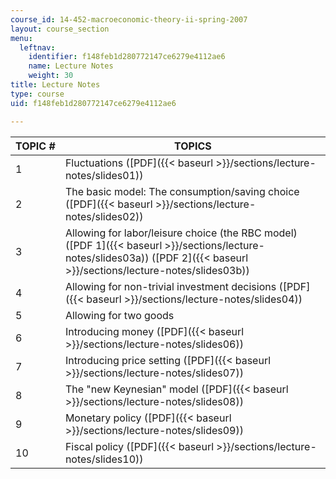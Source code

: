 ```yaml
---
course_id: 14-452-macroeconomic-theory-ii-spring-2007
layout: course_section
menu:
  leftnav:
    identifier: f148feb1d280772147ce6279e4112ae6
    name: Lecture Notes
    weight: 30
title: Lecture Notes
type: course
uid: f148feb1d280772147ce6279e4112ae6

---
```


| TOPIC # | TOPICS |
| --- | --- |
| 1 | Fluctuations ([PDF]({{< baseurl >}}/sections/lecture-notes/slides01)) |
| 2 | The basic model: The consumption/saving choice ([PDF]({{< baseurl >}}/sections/lecture-notes/slides02)) |
| 3 | Allowing for labor/leisure choice (the RBC model) ([PDF 1]({{< baseurl >}}/sections/lecture-notes/slides03a)) ([PDF 2]({{< baseurl >}}/sections/lecture-notes/slides03b)) |
| 4 | Allowing for non-trivial investment decisions ([PDF]({{< baseurl >}}/sections/lecture-notes/slides04)) |
| 5 | Allowing for two goods |
| 6 | Introducing money ([PDF]({{< baseurl >}}/sections/lecture-notes/slides06)) |
| 7 | Introducing price setting ([PDF]({{< baseurl >}}/sections/lecture-notes/slides07)) |
| 8 | The "new Keynesian" model ([PDF]({{< baseurl >}}/sections/lecture-notes/slides08)) |
| 9 | Monetary policy ([PDF]({{< baseurl >}}/sections/lecture-notes/slides09)) |
| 10 | Fiscal policy ([PDF]({{< baseurl >}}/sections/lecture-notes/slides10))